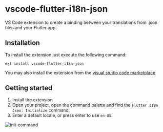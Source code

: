 # vscode-flutter-i18n-json

VS Code extension to create a binding between your translations from .json files and your Flutter app.

## Installation

To install the extension just execute the following command:

    ext install vscode-flutter-i18n-json

You may also install the extension from the [visual studio code marketplace][1].

[1]: https://marketplace.visualstudio.com/items?itemName=esskar.vscode-flutter-i18n-json

## Getting started

1. Install the extension
2. Open your project, open the command palette and find the `Flutter I18n Json: Initialize` command.
3. Enter a default locale, or press enter to use `en-US`.

![init-command](https://raw.githubusercontent.com/esskar/vscode-flutter-i18n-json/master/images/extension_init.gif)
        
      